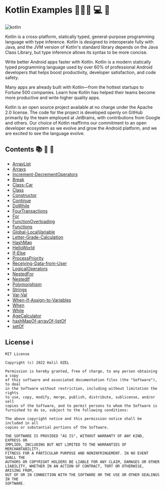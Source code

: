 # Kotlin Examples 👩🏻‍💻 💻 📱

![kotlin](https://www.udacity.com/blog/wp-content/uploads/2018/05/Kotlin-Udacity-Google.png)

Kotlin is a cross-platform, statically typed, general-purpose programming language with type inference. Kotlin is designed to interoperate fully with Java, and the JVM version of Kotlin's standard library depends on the Java Class Library, but type inference allows its syntax to be more concise.

Write better Android apps faster with Kotlin. Kotlin is a modern statically typed programming language used by over 60% of professional Android developers that helps boost productivity, developer satisfaction, and code safety.

Many apps are already built with Kotlin—from the hottest startups to Fortune 500 companies. Learn how Kotlin has helped their teams become more productive and write higher quality apps.

Kotlin is an open source project available at no charge under the Apache 2.0 license. The code for the project is developed openly on GitHub primarily by the team employed at JetBrains, with contributions from Google and others. Our choice of Kotlin reaffirms our commitment to an open developer ecosystem as we evolve and grow the Android platform, and we are excited to see the language evolve.


## Contents 📚 📖 🔖

- [ArrayList](https://github.com/halilozel1903/KotlinExample/blob/master/ArrayList.kt)
- [Arrays](https://github.com/halilozel1903/KotlinExample/blob/master/Arrays.kt)
- [Increment-DecrementOperators](https://github.com/halilozel1903/KotlinExample/blob/master/Arttirma-AzaltmaOperatorleri.kt)
- [Break](https://github.com/halilozel1903/KotlinExample/blob/master/Break.kt)
- [Class-Car](https://github.com/halilozel1903/KotlinExample/blob/master/Class-Car.kt)
- [Class](https://github.com/halilozel1903/KotlinExample/blob/master/Class.kt)
- [Constructor](https://github.com/halilozel1903/KotlinExample/blob/master/Constructor.kt)
- [Continue](https://github.com/halilozel1903/KotlinExample/blob/master/Continue.kt)
- [DoWhile](https://github.com/halilozel1903/KotlinExample/blob/master/DoWhile.kt)
- [FourTransactions](https://github.com/halilozel1903/KotlinExample/blob/master/DortIslem.kt)
- [For](https://github.com/halilozel1903/KotlinExample/blob/master/For.kt)
- [FunctionOverloading](https://github.com/halilozel1903/KotlinExample/blob/master/FunctionOverloading.kt)
- [Functions](https://github.com/halilozel1903/KotlinExample/blob/master/Functions.kt)
- [Global-LocalVariable](https://github.com/halilozel1903/KotlinExample/blob/master/Global-LocalDegisken.kt)
- [Letter-Grade-Calculation](https://github.com/halilozel1903/KotlinExample/blob/master/HarfNotuHesaplama.kt)
- [HashMap](https://github.com/halilozel1903/KotlinExample/blob/master/HashMap.kt)
- [HelloWorld](https://github.com/halilozel1903/KotlinExample/blob/master/HelloWorld.kt)
- [If-Else](https://github.com/halilozel1903/KotlinExample/blob/master/If-Else-Else%20If.kt)
- [ProcessPriority](https://github.com/halilozel1903/KotlinExample/blob/master/IslemOnceligi.kt)
- [Receiving-Data-from-User](https://github.com/halilozel1903/KotlinExample/blob/master/KullanicidanVeriAlmak.kt)
- [LogicalOperators](https://github.com/halilozel1903/KotlinExample/blob/master/MantiksalOperatorler.kt)
- [NestedFor](https://github.com/halilozel1903/KotlinExample/blob/master/NestedFor.kt)
- [NestedIf](https://github.com/halilozel1903/KotlinExample/blob/master/NestedIf.kt)
- [Polymorphism](https://github.com/halilozel1903/KotlinExample/blob/master/Polymorphism.kt)
- [Strings](https://github.com/halilozel1903/KotlinExample/blob/master/Strings.kt)
- [Var-Val](https://github.com/halilozel1903/KotlinExample/blob/master/Var-Val.kt)
- [When-If-Assign-to-Variables](https://github.com/halilozel1903/KotlinExample/blob/master/When-If-IleDegiskenlereAtama.kt)
- [When](https://github.com/halilozel1903/KotlinExample/blob/master/When.kt)
- [While](https://github.com/halilozel1903/KotlinExample/blob/master/While.kt)
- [AgeCalculator](https://github.com/halilozel1903/KotlinExample/blob/master/YasHesaplama.kt)
- [hashMapOf-arrayOf-listOf](https://github.com/halilozel1903/KotlinExample/blob/master/hashMapOf-arrayOf-listOf.kt)
- [setOf](https://github.com/halilozel1903/KotlinExample/blob/master/setOf.kt)

## License ℹ️
```
MIT License

Copyright (c) 2022 Halil OZEL

Permission is hereby granted, free of charge, to any person obtaining a copy
of this software and associated documentation files (the "Software"), to deal
in the Software without restriction, including without limitation the rights
to use, copy, modify, merge, publish, distribute, sublicense, and/or sell
copies of the Software, and to permit persons to whom the Software is
furnished to do so, subject to the following conditions:

The above copyright notice and this permission notice shall be included in all
copies or substantial portions of the Software.

THE SOFTWARE IS PROVIDED "AS IS", WITHOUT WARRANTY OF ANY KIND, EXPRESS OR
IMPLIED, INCLUDING BUT NOT LIMITED TO THE WARRANTIES OF MERCHANTABILITY,
FITNESS FOR A PARTICULAR PURPOSE AND NONINFRINGEMENT. IN NO EVENT SHALL THE
AUTHORS OR COPYRIGHT HOLDERS BE LIABLE FOR ANY CLAIM, DAMAGES OR OTHER
LIABILITY, WHETHER IN AN ACTION OF CONTRACT, TORT OR OTHERWISE, ARISING FROM,
OUT OF OR IN CONNECTION WITH THE SOFTWARE OR THE USE OR OTHER DEALINGS IN THE
SOFTWARE.
```
